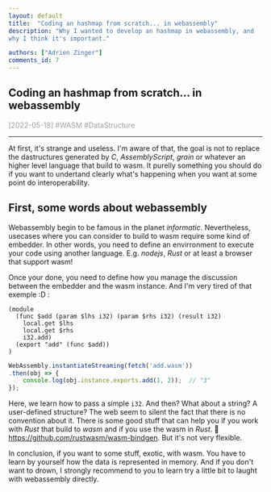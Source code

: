 ```yaml
---
layout: default
title:  "Coding an hashmap from scratch... in webassembly"
description: "Why I wanted to develop an hashmap in webassembly, and
why I think it's important."

authors: ["Adrien Zinger"]
comments_id: 7
---
```


## Coding an hashmap from scratch... in webassembly
<span style="color: #A0A0A0">[2022-05-18] \#WASM \#DataStructure

---


At first, it's strange and useless. I'm aware of that, the goal is not
to replace the dastructures generated by *C*, *AssemblyScript*, *grain* or
whatever an higher level language that build to wasm. It purelly something
you should do if you want to undertand clearly what's happening when you want
at some point do interoperability.

## First, some words about webassembly

Webassembly begin to be famous in the planet *informatic*. Nevertheless,
usecases where you can consider to build to wasm require some kind of embedder.
In other words, you need to define an envirronment to execute your code using
another language. E.g. *nodejs*, *Rust* or at least a browser that support wasm!

Once your done, you need to define how you manage the discussion between the
embedder and the wasm instance. And I'm very tired of that exemple :D :

```wat
(module
  (func $add (param $lhs i32) (param $rhs i32) (result i32)
    local.get $lhs
    local.get $rhs
    i32.add)
  (export "add" (func $add))
)
```

```js
WebAssembly.instantiateStreaming(fetch('add.wasm'))
.then(obj => {
    console.log(obj.instance.exports.add(1, 2));  // "3"
});
```

Here, we learn how to pass a simple `i32`. And then? What about a string? A
user-defined structure? The web seem to silent the fact that there is no
convention about it. There is some good stuff that can help you if you work with
*Rust* that build to *wasm* and if you use the wasm in *Rust*. :snake: https://github.com/rustwasm/wasm-bindgen. But it's not very flexible.

In conclusion, if you want to some stuff, exotic, with wasm. You have to learn by
yourself how the data is represented in memory. And if you don't want to drown, I
strongly recommend to you to learn try a little bit to laught with webassembly directly.


